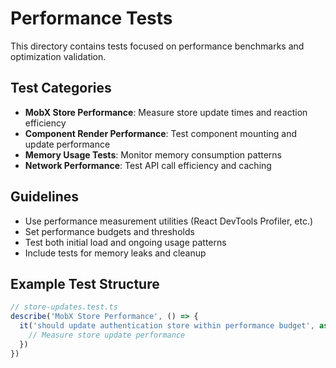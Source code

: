 # Performance Tests

This directory contains tests focused on performance benchmarks and optimization validation.

## Test Categories

- **MobX Store Performance**: Measure store update times and reaction efficiency
- **Component Render Performance**: Test component mounting and update performance
- **Memory Usage Tests**: Monitor memory consumption patterns
- **Network Performance**: Test API call efficiency and caching

## Guidelines

- Use performance measurement utilities (React DevTools Profiler, etc.)
- Set performance budgets and thresholds
- Test both initial load and ongoing usage patterns
- Include tests for memory leaks and cleanup

## Example Test Structure

```typescript
// store-updates.test.ts
describe('MobX Store Performance', () => {
  it('should update authentication store within performance budget', async () => {
    // Measure store update performance
  })
})
```
